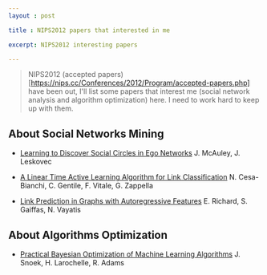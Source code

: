 ```yaml
---
layout : post

title : NIPS2012 papers that interested in me

excerpt: NIPS2012 interesting papers

---
```


> NIPS2012 (accepted papers)[https://nips.cc/Conferences/2012/Program/accepted-papers.php]
> have been out, I'll list some papers that interest me (social
> network analysis and algorithm optimization) here. 
> I need to work hard to keep up with them.

## About Social Networks Mining ##

* [Learning to Discover Social Circles in Ego Networks](http://infolab.stanford.edu/~julian/pdfs/nips2012.pdf) J. McAuley,
  J. Leskovec
  
* [A Linear Time Active Learning Algorithm for Link Classification](http://dtai.cs.kuleuven.be/events/mlg2012/papers/7_Linear_Nicolo.pdf) N. Cesa-Bianchi, C. Gentile, F. Vitale, G. Zappella

* [Link Prediction in Graphs with Autoregressive Features](http://www.lsta.upmc.fr/gaiffas/files/nips2012_final.pdf) E. Richard, S. Gaiffas, N. Vayatis


## About Algorithms Optimization ##

* [Practical Bayesian Optimization of Machine Learning Algorithms](http://hips.seas.harvard.edu/files/snoek-practical-arxiv-2012.pdf) J. Snoek, H. Larochelle, R. Adams 


